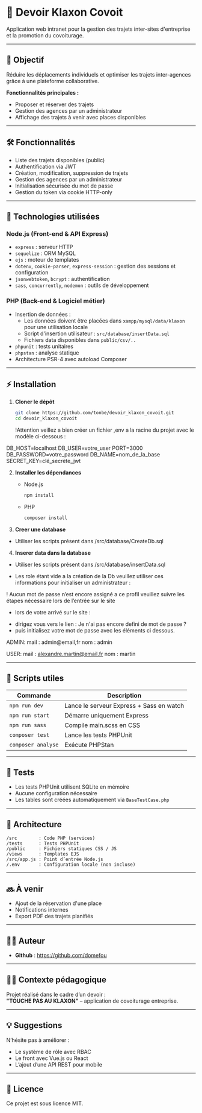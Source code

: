 # 🚗 Devoir Klaxon Covoit

Application web intranet pour la gestion des trajets inter-sites d'entreprise et la promotion du covoiturage.

---

## 🎯 Objectif

Réduire les déplacements individuels et optimiser les trajets inter-agences grâce à une plateforme collaborative.

**Fonctionnalités principales :**
- Proposer et réserver des trajets
- Gestion des agences par un administrateur
- Affichage des trajets à venir avec places disponibles

---

## 🛠 Fonctionnalités

- Liste des trajets disponibles (public)
- Authentification via JWT
- Création, modification, suppression de trajets
- Gestion des agences par un administrateur
- Initialisation sécurisée du mot de passe
- Gestion du token via cookie HTTP-only

---

## 🧩 Technologies utilisées

### Node.js (Front-end & API Express)
- `express` : serveur HTTP
- `sequelize` : ORM MySQL
- `ejs` : moteur de templates
- `dotenv`, `cookie-parser`, `express-session` : gestion des sessions et configuration
- `jsonwebtoken`, `bcrypt` : authentification
- `sass`, `concurrently`, `nodemon` : outils de développement

### PHP (Back-end & Logiciel métier)
- Insertion de données :  
  * Les données doivent être placées dans `xampp/mysql/data/klaxon` pour une utilisation locale  
  * Script d'insertion utilisateur : `src/database/insertData.sql`  
  * Fichiers data disponibles dans `public/csv/..`
- `phpunit` : tests unitaires
- `phpstan` : analyse statique
- Architecture PSR-4 avec autoload Composer

---

## ⚡ Installation

1. **Cloner le dépôt**
   ```bash
   git clone https://github.com/tonbe/devoir_klaxon_covoit.git
   cd devoir_klaxon_covoit
   ```

   !Attention veillez a bien créer un fichier ,env a la racine du projet avec le modèle ci-dessous : 

DB_HOST=localhost
DB_USER=votre_user
PORT=3000
DB_PASSWORD=votre_password
DB_NAME=nom_de_la_base
SECRET_KEY=clé_secrète_jwt




2. **Installer les dépendances**
   - Node.js  
     ```bash
     npm install
     ```
   - PHP  
     ```bash
     composer install
     ```

3. **Creer une database**

  - Utiliser les scripts présent dans /src/database/CreateDb.sql


4. **Inserer data dans la database**

  - Utiliser les scripts présent dans /src/database/insertData.sql

  - Les role étant vide a la création de la Db veuillez utiliser ces informations pour initialiser un administrateur :

! Aucun mot de passe n’est encore assigné a ce profil veuillez suivre les étapes nécessaire lors de l’entrée sur le site 


* lors de votre arrivé sur le site :

- dirigez vous vers le lien : Je n'ai pas encore defini de mot de passe ?
- puis initialisez votre mot de passe avec les éléments ci dessous.

ADMIN:
      mail : admin@email,fr
      nom : admin

USER: 
      mail : alexandre.martin@email.fr
      nom : martin

---

## 🚀 Scripts utiles

| Commande           | Description                                 |
|--------------------|---------------------------------------------|
| `npm run dev`      | Lance le serveur Express + Sass en watch    |
| `npm run start`    | Démarre uniquement Express                  |
| `npm run sass`     | Compile main.scss en CSS                    |
| `composer test`    | Lance les tests PHPUnit                     |
| `composer analyse` | Exécute PHPStan                             |

---

## 🧪 Tests

- Les tests PHPUnit utilisent SQLite en mémoire
- Aucune configuration nécessaire
- Les tables sont créées automatiquement via `BaseTestCase.php`

---

## 📁 Architecture

```
/src        : Code PHP (services)
/tests      : Tests PHPUnit
/public     : Fichiers statiques CSS / JS
/views      : Templates EJS
/src/app.js : Point d’entrée Node.js
/.env       : Configuration locale (non incluse)
```

---

## 🔜 À venir

- Ajout de la réservation d'une place
- Notifications internes
- Export PDF des trajets planifiés

---

## 👨‍💻 Auteur

- **Github** : https://github.com/domefou

---

## 🧑‍💼 Contexte pédagogique

Projet réalisé dans le cadre d’un devoir :  
**"TOUCHE PAS AU KLAXON"** – application de covoiturage entreprise.

---

## 💡 Suggestions

N’hésite pas à améliorer :
- Le système de rôle avec RBAC
- Le front avec Vue.js ou React
- L’ajout d’une API REST pour mobile

---

## 📄 Licence

Ce projet est sous licence MIT.